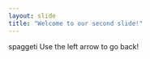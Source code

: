 ```yaml
---
layout: slide
title: "Welcome to our second slide!"
---
```

spaggeti
Use the left arrow to go back!
